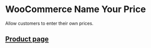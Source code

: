 # WooCommerce Name Your Price
Allow customers to enter their own prices.

## [Product page](https://woocommerce.com/products/name-your-price/)
